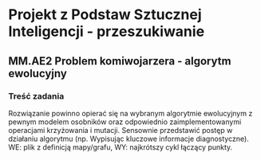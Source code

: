 # Projekt z Podstaw Sztucznej Inteligencji - przeszukiwanie
## MM.AE2 Problem komiwojarzera - algorytm ewolucyjny

### Treść zadania

Rozwiązanie powinno opierać się na wybranym algorytmie ewolucyjnym z pewnym modelem osobników oraz odpowiednio zaimplementowanymi operacjami krzyżowania i mutacji. Sensownie przedstawić postęp w działaniu algorytmu (np. Wypisując kluczowe informacje diagnostyczne). WE: plik z definicją mapy/grafu, WY: najkrótszy cykl łączący punkty.

